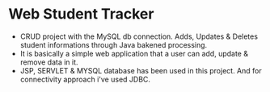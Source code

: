 # Web Student Tracker
 - CRUD project with the MySQL db connection. Adds, Updates & Deletes student informations through Java bakened processing.
 - It is basically a simple web application that a user can add, update & remove data in it.
 - JSP, SERVLET & MYSQL database has been used in this project. And for connectivity approach i've used JDBC.
